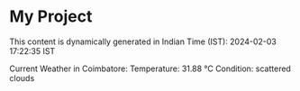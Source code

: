 # My Project

This content is dynamically generated in Indian Time (IST): 2024-02-03 17:22:35 IST


Current Weather in Coimbatore:
Temperature: 31.88 °C
Condition: scattered clouds
